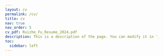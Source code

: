 ```yaml
---
layout: cv
permalink: /cv/
title: cv
nav: true
nav_order: 5
cv_pdf: Ruizhe_Fu_Resume_2024.pdf
description: This is a description of the page. You can modify it in '_pages/cv.md'. You can also change or remove the top pdf download button.
toc:
  sidebar: left
---
```

